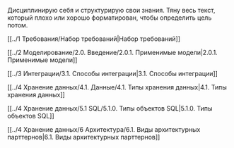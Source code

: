 
Дисциплинирую себя и структурирую свои знания. Тяну весь текст, который плохо или хорошо форматирован, чтобы определить цель потом.


[[../1 Требования/Набор требований|Набор требований]]

[[../2 Моделирование/2.0. Введение/2.0.1. Применимые модели|2.0.1. Применимые модели]]

[[../3 Интеграции/3.1. Способы интеграции|3.1. Способы интеграции]]

[[../4 Хранение данных/4.1. Данные/4.1. Типы хранения данных|4.1. Типы хранения данных]]

[[../4 Хранение данных/5.1 SQL/5.1.0. Типы объектов SQL|5.1.0. Типы объектов SQL]]

[[../4 Хранение данных/6 Архитектура/6.1. Виды архитектурных парттернов|6.1. Виды архитектурных парттернов]]
